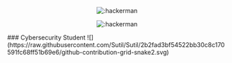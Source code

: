 
<p align="center"><img src="https://media.tenor.com/Pm4S40MGsIQAAAAC/hacker-hackerman.gif" alt=":hackerman" /></p>
<p align="center"><img src="https://a-static.besthdwallpaper.com/hackerman-wallpaper-2304x768-88913_103.jpg" alt=":hackerman" /></p>
### Cybersecurity Student
![](https://raw.githubusercontent.com/Sutil/Sutil/2b2fad3bf54522bb30c8c170591fc68ff51b69e6/github-contribution-grid-snake2.svg)
